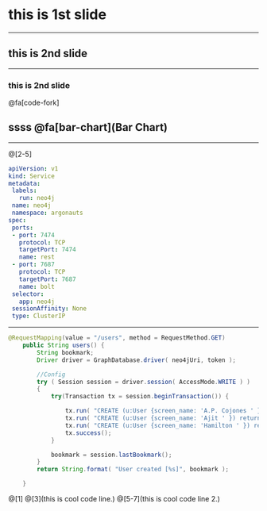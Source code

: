 # this is 1st slide
---
## this is 2nd slide
---
### this is 2nd slide

@fa[code-fork]

## ssss @fa[bar-chart](Bar Chart)
---
@[2-5]
```yml
apiVersion: v1
kind: Service
metadata:
 labels:
   run: neo4j
 name: neo4j
 namespace: argonauts
spec:
 ports:
 - port: 7474
   protocol: TCP
   targetPort: 7474
   name: rest
 - port: 7687
   protocol: TCP
   targetPort: 7687
   name: bolt
 selector:
   app: neo4j
 sessionAffinity: None
 type: ClusterIP
```
----
```java
@RequestMapping(value = "/users", method = RequestMethod.GET)
    public String users() {
        String bookmark;
        Driver driver = GraphDatabase.driver( neo4jUri, token );

        //Config
        try ( Session session = driver.session( AccessMode.WRITE ) )
        {
            try(Transaction tx = session.beginTransaction()) {

                tx.run( "CREATE (u:User {screen_name: 'A.P. Cojones ' }) return u" );
                tx.run( "CREATE (u:User {screen_name: 'Ajit ' }) return u" );
                tx.run( "CREATE (u:User {screen_name: 'Hamilton ' }) return u" );
                tx.success();
            }

            bookmark = session.lastBookmark();
        }
        return String.format( "User created [%s]", bookmark );

    }
```
@[1]
@[3](this is cool code line.)
@[5-7](this is cool code line 2.)